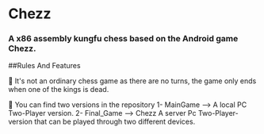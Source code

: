 # Chezz
### A x86 assembly kungfu chess based on the Android game Chezz.

##Rules And Features

🔵 It's not an ordinary chess game as there are no turns, the game only ends when one of the kings is dead.

🔵 You can find two versions in the repository
    1- MainGame --> A local PC Two-Player version.
    2- Final_Game --> Chezz A server Pc Two-Player-version that can be played through two different devices.
